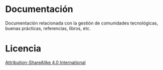 # Documentación
Documentación relacionada con la gestión de comunidades tecnológicas, buenas prácticas, referencias, libros, etc.

# Licencia
[Attribution-ShareAlike 4.0 International](https://github.com/Comunidades-Tecnologicas/docs/blob/master/license.md)
